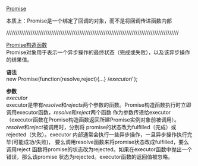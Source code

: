 [Promise](https://developer.mozilla.org/zh-CN/docs/Web/JavaScript/Guide/Using_promises)  

本质上：Promise是一个绑定了回调的对象，而不是将回调传进函数内部  







////////////////////////////////////////////////////////////////////////////////////////////  

[Promise构造函数](https://developer.mozilla.org/zh-CN/docs/Web/JavaScript/Reference/Global_Objects/Promise)  
Promise对象用于表示一个异步操作的最终状态（完成或失败），以及该异步操作的结果值。  

__语法__  
    new Promise(function(resolve,reject){...} /*executor*/ );  

__参数__  
_executor_  
executor是带有*resolve*和*rejects*两个参数的函数。Promise构造函数执行时立即调用executor函数，*resolve*和*reject*两个函数
作为参数传递给executor（executor函数在Promise构造函数返回所建Promise实例对象前被调用）。*resolve*和*reject*被调用时，分别将
promise的状态改为fulfilled（完成）或rejected（失败）。executor 内部通常会执行一些异步操作，一旦异步操作执行完毕(可能成功/失败)，
要么调用resolve函数来将promise状态改成fulfilled，要么调用reject 函数将promise的状态改为rejected。如果在executor函数中抛出一个
错误，那么该promise 状态为rejected。executor函数的返回值被忽略。  

